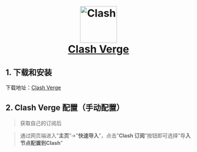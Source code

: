 <h1 align="center">
  <img src="https://github.com/clash-verge-rev/clash-verge-rev/raw/main/src-tauri/icons/icon.png" alt="Clash" width="100" />
  <br>
  <a href="https://github.com/zzzgydi/clash-verge">Clash Verge</a>
  <br>
</h1>

## 1. 下载和安装
下载地址：[Clash Verge](https://github.com/clash-verge-rev/clash-verge-rev/releases/download/alpha/Clash.Verge_1.7.5_x64-setup.exe)

## 2. Clash Verge 配置（手动配置）
> 获取自己的订阅后

> 通过网页端进入”**主页**”->”**快速导入**”，点击”**Clash 订阅**”按钮即可选择”导**入节点配置到Clash**”
> 

